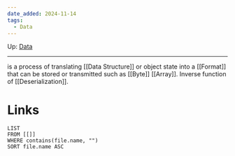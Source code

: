 ```yaml
---
date_added: 2024-11-14
tags:
  - Data
---
```

Up: [Data](Data.md)
___
 is a process of translating [[Data Structure]] or object state into a [[Format]] that can be stored or transmitted such as [[Byte]] [[Array]]. Inverse function of [[Deserialization]].

# Links
```dataview
LIST
FROM [[]]
WHERE contains(file.name, "")
SORT file.name ASC
```
